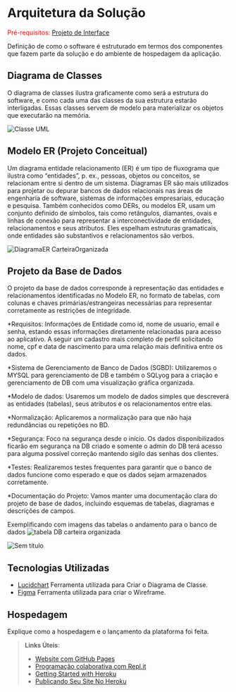 # Arquitetura da Solução

<span style="color:red">Pré-requisitos: <a href="3-Projeto de Interface.md"> Projeto de Interface</a></span>

Definição de como o software é estruturado em termos dos componentes que fazem parte da solução e do ambiente de hospedagem da aplicação.

## Diagrama de Classes

O diagrama de classes ilustra graficamente como será a estrutura do software, e como cada uma das classes da sua estrutura estarão interligadas. Essas classes servem de modelo para materializar os objetos que executarão na memória.

![Classe UML](https://github.com/ICEI-PUC-Minas-PMV-ADS/pmv-ads-2023-2-e2-proj-int-t10-pmv-ads-2023-2-e2-carteiraorganizada/assets/48370523/ec8c312c-f076-4308-910a-e71e542d37c0)




## Modelo ER (Projeto Conceitual)

Um diagrama entidade relacionamento (ER) é um tipo de fluxograma que ilustra como “entidades”, p. ex., pessoas, objetos ou conceitos, se relacionam entre si dentro de um sistema. Diagramas ER são mais utilizados para projetar ou depurar bancos de dados relacionais nas áreas de engenharia de software, sistemas de informações empresariais, educação e pesquisa. Também conhecidos como DERs, ou modelos ER, usam um conjunto definido de símbolos, tais como retângulos, diamantes, ovais e linhas de conexão para representar a interconectividade de entidades, relacionamentos e seus atributos. Eles espelham estruturas gramaticais, onde entidades são substantivos e relacionamentos são verbos.

![DiagramaER CarteiraOrganizada](https://github.com/ICEI-PUC-Minas-PMV-ADS/pmv-ads-2023-2-e2-proj-int-t10-pmv-ads-2023-2-e2-carteiraorganizada/assets/114626925/124b06a3-a926-4ca6-ad7a-0e32ce394b4b)

## Projeto da Base de Dados

O projeto da base de dados corresponde à representação das entidades e relacionamentos identificadas no Modelo ER, no formato de tabelas, com colunas e chaves primárias/estrangeiras necessárias para representar corretamente as restrições de integridade.

*Requisitos: Informações de Entidade como id, nome de usuario, email e senha, estando essas informações diretamente relacionadas para acesso ao aplicativo. A seguir um cadastro mais completo de perfil solicitando nome, cpf e data de nascimento para uma relação mais definitiva entre os dados. 

*Sistema de Gerenciamento de Banco de Dados (SGBD): Utilizaremos o MYSQL para gerenciamento de DB e também o SQLyog para a criação e gerenciamento de DB com uma visualização gráfica organizada.

*Modelo de dados: Usaremos um modelo de dados simples que descreverá as entidades (tabelas), seus atributos e os relacionamentos entre elas.

*Normalização: Aplicaremos a normalização para que não haja redundâncias ou repetições no BD.

*Segurança: Foco na segurança desde o início. Os dados disponibilizados ficarão em segurança na DB criado e somente o admin do DB terá acesso para alguma possível correção mantendo sigilo das senhas dos clientes.

*Testes: Realizaremos testes frequentes para garantir que o banco de dados funcione como esperado e que os dados sejam armazenados corretamente.

*Documentação do Projeto: Vamos manter uma documentação clara do projeto de base de dados, incluindo esquemas de tabelas, diagramas e descrições de campos.

Exemplificando com imagens das tabelas o andamento para o banco de dados
![tabela DB carteira organizada](https://github.com/ICEI-PUC-Minas-PMV-ADS/pmv-ads-2023-2-e2-proj-int-t10-pmv-ads-2023-2-e2-carteiraorganizada/assets/115134851/3aa4e389-d3fa-4895-979a-372609974936)

![Sem título](https://github.com/ICEI-PUC-Minas-PMV-ADS/pmv-ads-2023-2-e2-proj-int-t10-pmv-ads-2023-2-e2-carteiraorganizada/assets/115134851/82b2df90-317c-4ee8-96ee-9c71f0ecbde6)



## Tecnologias Utilizadas

- [Lucidchart](https://www.lucidchart.com) Ferramenta utilizada para Criar o Diagrama de Classe.
- [Figma](https://www.figma.com) Ferramenta utilizada para criar o Wireframe.

## Hospedagem

Explique como a hospedagem e o lançamento da plataforma foi feita.

> **Links Úteis**:
>
> - [Website com GitHub Pages](https://pages.github.com/)
> - [Programação colaborativa com Repl.it](https://repl.it/)
> - [Getting Started with Heroku](https://devcenter.heroku.com/start)
> - [Publicando Seu Site No Heroku](http://pythonclub.com.br/publicando-seu-hello-world-no-heroku.html)
